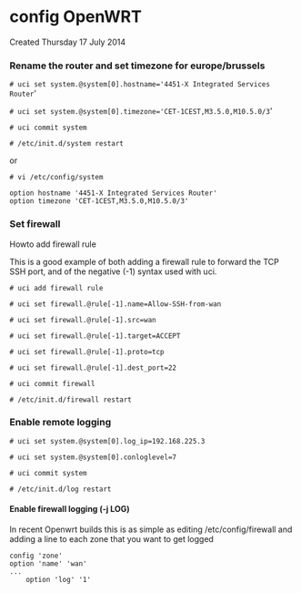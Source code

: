 # config OpenWRT
Created Thursday 17 July 2014

### Rename the router and set timezone for europe/brussels

``# uci set system.@system[0].hostname='4451-X Integrated Services Router``'

``# uci set system.@system[0].timezone='CET-1CEST,M3.5.0,M10.5.0/3``'

``# uci commit system``

``# /etc/init.d/system restart``

or 

``# vi /etc/config/system``

	option hostname '4451-X Integrated Services Router'
	option timezone 'CET-1CEST,M3.5.0,M10.5.0/3'


### Set firewall
Howto add firewall rule

This is a good example of both adding a firewall rule to forward the TCP SSH port, and of the negative (-1) syntax used with uci.

``# uci add firewall rule`` 

``# uci set firewall.@rule[-1].name=Allow-SSH-from-wan`` 

``# uci set firewall.@rule[-1].src=wan`` 

``# uci set firewall.@rule[-1].target=ACCEPT`` 

``# uci set firewall.@rule[-1].proto=tcp`` 

``# uci set firewall.@rule[-1].dest_port=22`` 

``# uci commit firewall`` 

``# /etc/init.d/firewall restart``

### Enable remote logging

``# uci set system.@system[0].log_ip=192.168.225.3``

``# uci set system.@system[0].conloglevel=7``

``# uci commit system``

``# /etc/init.d/log restart``

#### Enable firewall logging (-j LOG)

In recent Openwrt builds this is as simple as editing /etc/config/firewall and adding a line to each zone that you want to get logged

	config 'zone'
	option 'name' 'wan'
	...
		option 'log' '1'


